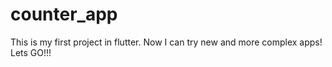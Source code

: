 # counter_app

This is my first project in flutter. Now I can try new and more complex apps! Lets GO!!!


